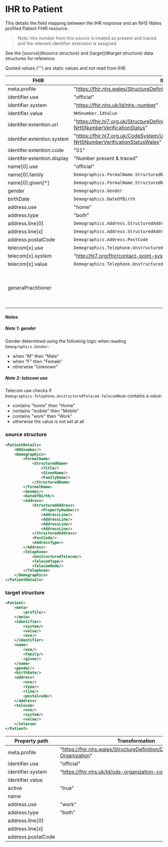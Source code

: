   # IHR to Patient

This details the field mapping between the IHR response and an NHS Wales profiled Patient FHIR resource. 

> Note: nhs number from this source is treated as present and traced and the relevant identifier extension is assigned

  See the [source](#source structure) and [target](#target structure) data structures for reference. 

  Quoted values ("") are static values and not read from IHR.

| FHIR                        | IHR                                                          | notes                                                        |
| --------------------------- | ------------------------------------------------------------ | ------------------------------------------------------------ |
| meta.profile                | "https://fhir.nhs.wales/StructureDefinition/DataStandardsWales-Patient" |                                                              |
| identifier.use              | "official"                                                   |                                                              |
| identifier.system           | "https://fhir.nhs.uk/Id/nhs-number"                          |                                                              |
| identifier.value            | ``NHSnumber.IdValue``                                        |                                                              |
| identifer:extention.url     | "https://fhir.hl7.org.uk/StructureDefinition/Extension-UKCore-NHSNumberVerificationStatus" |                                                              |
| identifer:extention.system  | "https://fhir.hl7.org.uk/CodeSystem/UKCore-NHSNumberVerificationStatusWales" |                                                              |
| identifer:extention.code    | "01"                                                         |                                                              |
| identifer:extention.display | "Number present & traced"                                    |                                                              |
| name[0].use                 | "official"                                                   |                                                              |
| name[0].family              | ``Demographics.FormalName.StructuredName.FamilyName``        |                                                              |
| name[0].given[*]            | ``Demographics.FormalName.StructuredName.GivenName``         |                                                              |
| gender                      | ``Demographics.Gender``                                      | see [note 1](#note-1-gender)                                |
| birthDate                   | ``Demographics.DateOfBirth``                                 |                                                              |
| address.use                 | "home"                                                       |                                                              |
| address.type                | "both"                                                       |                                                              |
| address.line[0]             | ``Demographics.Address.StructuredAddress.PropertyNumber``    |                                                              |
| address.line\[x\]           | ``Demographics.Address.StructuredAddress.StructuredAddress.AddressLine[x]`` |                                                              |
| address.postalCode          | ``Demographics.Address.PostCode``                            |                                                              |
| telecom[x].use              | ``Demographics.Telephone.UnstructuredTelecom.TelecomMode``   | see [note 2](#note-2-telecom-use)                           |
| telecom[x].system           | "http://hl7.org/fhir/contact-point-system"                   |                                                              |
| telecom[x].value            | ``Demographics.Telephone.UnstructuredTelecom.TelecomMode``   |                                                              |
| generaPractitioner          |                                                              | Referenced resource. See [organization](Organization.md) for more information. |



#### Notes

##### Note 1: gender

Gender determined using the following logic when reading   ``Demographics.Gender``:

* when "M" then "Male"
* when "F" then "Female"
* otherwise "Unknown"



##### Note 2: telecom use

Telecom use checks if ``Demographics.Telephone.UnstructuredTelecom.TelecomMode`` contains a value:

* contains "home" then "Home"
* contains "mobile" then "Mobile"
* contains "work" then "Work"
* otherwise the value is not set at all



### source structure

```xml
<PatientDetails>
    <NHSnumber/>
    <Demographics>
        <FormalName>
            <StructuredName>
                <Title/>
                <GivenName/>
                <FamilyName/>
            </StructuredName>
        </FormalName>
        <Gender/>
        <DateOfBirth/>
        <Address>
            <StructuredAddress>
                <PropertyNumber/>
                <AddressLine/>
                <AddressLine/>
                <AddressLine/>
                <AddressLine/>
            </StructuredAddress>
            <PostCode/>
            <AddressType/>
        </Address>
        <Telephone>
            <UnstructuredTelecom/>
            <TelecomType/>
            <TelecomMode/>
        </Telephone>
    </Demographics>
</PatientDetails>
```

### target structure

```xml
<Patient>
    <meta>
        <profile/>
    </meta>
	<identifier>
        <system/>
        <value/>
        <use/>
    </identifier>
    <name>
        <use/>
        <family/>
        <given/>
    </name>
    <gender/>
    <birthDate/>
    <address>
        <use/>
        <type/>
        <line/>
        <postalcode/>
    </address>
    <telecom>
        <use/>
        <system/>
        <value/>
    </telecom>
</Patient>
```





| Property path                                               | Transformation                                               | System    | Source                                                       |
| ----------------------------------------------------------- | ------------------------------------------------------------ | --------- | ------------------------------------------------------------ |
| meta.profile                                                | "https://fhir.nhs.wales/StructureDefinition/DataStandardsWales-Organization" | EMIS,INPS |                                                              |
|identifier.use|"official"|EMIS,INPS||
|identifier.system|"https://fhir.nhs.uk/Id/ods-organization-code"|EMIS,INPS||
|identifier.value||EMIS,INPS|ihr:Practice/ihr:OrganisationId/ihr:IdValue|
|active|"true"|EMIS,INPS||
|name||EMIS,INPS|ihr:Practice/ihr:OrganisationName|
|address.use|"work"|EMIS,INPS||
|address.type|"both"|EMIS,INPS||
|address.line[0]||EMIS,INPS|ihr:Practice/ihr:OrganisationAddress/ihr:StructuredAddress/ihr:PropertyNumber|
|address.line\[x\]||EMIS,INPS|ihr:Practice/ihr:OrganisationAddress/ihr:StructuredAddress/ihr:AddressLine[x]|
|address.postalCode||EMIS,INPS|ihr:Practice/ihr:OrganisationAddress/ihr:PostCode|

